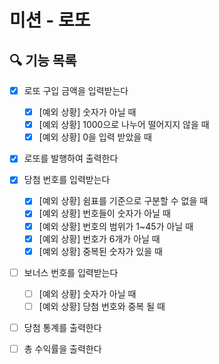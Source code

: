 # 미션 - 로또

## 🔍 기능 목록
- [x] 로또 구입 금액을 입력받는다
  - [x] [예외 상황] 숫자가 아닐 때
  - [x] [예외 상황] 1000으로 나누어 떨어지지 않을 때
  - [x] [예외 상황] 0을 입력 받았을 때
- [x] 로또를 발행하여 출력한다
- [X] 당첨 번호를 입력받는다
  - [X] [예외 상황] 쉼표를 기준으로 구분할 수 없을 때
  - [X] [예외 상황] 번호들이 숫자가 아닐 때
  - [X] [예외 상황] 번호의 범위가 1~45가 아닐 때
  - [X] [예외 상황] 번호가 6개가 아닐 때
  - [X] [예외 상황] 중복된 숫자가 있을 때
- [ ] 보너스 번호를 입력받는다
  - [ ] [예외 상황] 숫자가 아닐 때
  - [ ] [예외 상황] 당첨 번호와 중복 될 때
- [ ] 당첨 통계를 출력한다
- [ ] 총 수익률을 출력한다

